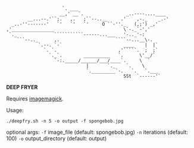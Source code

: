     
                         `. ___
                        __,' __`.                _..----....____
            __...--.'``;.   ,.   ;``--..__     .'    ,-._    _.-'
      _..-''-------'   `'   `'   `'     O ``-''._   (,;') _,'
    ,'________________                          \`-._`-','
     `._              ```````````------...___   '-.._'-:
        ```--.._      ,.                     ````--...__\-.
                `.--. `-`                       ____    |  |`
                  `. `.                       ,'`````.  ;  ;`
                    `._`.        __________   `.      \'__/`
                      `-:._____/______/___/____`.     \  `
                                  |       `._    `.    \
                                  `._________`-.   `.   `.___
                                                SSt  `------'`
**DEEP FRYER**


Requires [imagemagick](https://imagemagick.org/script/download.php).

Usage:

    ./deepfry.sh -n 5 -o output -f spongebob.jpg

optional args:
`-f` image_file (default: spongebob.jpg)
`-n` iterations (default: 100)
`-o` output_directory (default: output)
